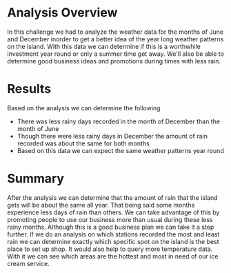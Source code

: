 # Analysis Overview

In this challenge we had to analyze the weather data for the months of June and December inorder to get a better idea of the year long weather patterns on the island. With this data we can determine if this is a worthwhile investment year round or only a summer time get away. We'll also be able to determine good business ideas and promotions during times with less rain.

# Results

Based on the analysis we can determine the following

* There was less rainy days recorded in the month of December than the month of June
* Though there were less rainy days in December the amount of rain recorded was about the same for both months
* Based on this data we can expect the same weather patterns year round

# Summary

After the analysis we can determine that the amount of rain that the island gets will be about the same all year. That being said some months experience less days of rain than others. We can take advantage of this by promoting people to use our business more than usual during these less rainy months. Although this is a good business plan we can take it a step further. If we do an analysis on which stations recorded the most and least rain we can determine exactly which specific spot on the island is the best place to set up shop. It would also help to query more temperature data. With it we can see which areas are the hottest and most in need of our ice cream service.
